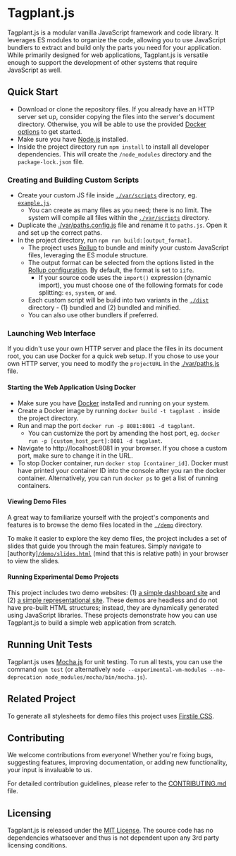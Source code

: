 # Tagplant.js

Tagplant.js is a modular vanilla JavaScript framework and code library. It leverages ES modules to organize the code, allowing you to use JavaScript bundlers to extract and build only the parts you need for your application. While primarily designed for web applications, Tagplant.js is versatile enough to support the development of other systems that require JavaScript as well.

## Quick Start

- Download or clone the repository files. If you already have an HTTP server set up, consider copying the files into the server's document directory. Otherwise, you will be able to use the provided [Docker options](#starting-the-web-application-using-docker) to get started.
- Make sure you have [Node.js](https://nodejs.org/en/download/package-manager) installed.
- Inside the project directory run `npm install` to install all developer dependencies. This will create the `/node_modules` directory and the `package-lock.json` file.

### Creating and Building Custom Scripts

- Create your custom JS file inside [`./var/scripts`](var/scripts) directory, eg. [`example.js`](var/scripts/example.js).
    - You can create as many files as you need; there is no limit. The system will compile all files within the [`./var/scripts`](var/scripts) directory.
- Duplicate the [./var/paths.config.js](/var/paths.config.js) file and rename it to `paths.js`. Open it and set up the correct paths.
- In the project directory, run `npm run build:[output_format]`.
    - The project uses [Rollup](https://rollupjs.org/) to bundle and minify your custom JavaScript files, leveraging the ES module structure.
    - The output format can be selected from the options listed in the [Rollup configuration](https://rollupjs.org/configuration-options/#output-format). By default, the format is set to `iife`.
        - If your source code uses the `import()` expression (dynamic import), you must choose one of the following formats for code splitting: `es`, `system`, or `amd`.
    - Each custom script will be build into two variants in the [`./dist`](dist) directory - (1) bundled and (2) bundled and minified.
    - You can also use other bundlers if preferred.

### Launching Web Interface

If you didn't use your own HTTP server and place the files in its document root, you can use Docker for a quick web setup. If you chose to use your own HTTP server, you need to modify the `projectURL` in the [./var/paths.js](/var/paths.js) file.

#### Starting the Web Application Using Docker

- Make sure you have [Docker](https://docs.docker.com/get-docker/) installed and running on your system.
- Create a Docker image by running `docker build -t tagplant .` inside the project directory.
- Run and map the port `docker run -p 8081:8081 -d tagplant`.
    - You can customize the port by amending the host port, eg. `docker run -p [custom_host_port]:8081 -d tagplant`.
- Navigate to http://localhost:8081 in your browser. If you chose a custom port, make sure to change it in the URL.
- To stop Docker container, run `docker stop [container_id]`. Docker must have printed your container ID into the console after you ran the docker container. Alternatively, you can run `docker ps` to get a list of running containers.

#### Viewing Demo Files

A great way to familiarize yourself with the project's components and features is to browse the demo files located in the [`./demo`](demo) directory.

To make it easier to explore the key demo files, the project includes a set of slides that guide you through the main features. Simply navigate to [authority][`/demo/slides.html`](demo/slides.html) (mind that this is relative path) in your browser to view the slides.

#### Running Experimental Demo Projects

This project includes two demo websites: (1) [a simple dashboard site](demo/projects/simple-dashboard-site/) and (2) [a simple representational site](demo/projects/representational-site/). These demos are headless and do not have pre-built HTML structures; instead, they are dynamically generated using JavaScript libraries. These projects demonstrate how you can use Tagplant.js to build a simple web application from scratch.

## Running Unit Tests

Tagplant.js uses [Mocha.js](https://mochajs.org/) for unit testing. To run all tests, you can use the command `npm test` (or alternatively `node --experimental-vm-modules --no-deprecation node_modules/mocha/bin/mocha.js`).

## Related Project

To generate all stylesheets for demo files this project uses [Firstile CSS](https://github.com/TomasBagdanavicius/firstile-css).

## Contributing

We welcome contributions from everyone! Whether you're fixing bugs, suggesting features, improving documentation, or adding new functionality, your input is invaluable to us.

For detailed contribution guidelines, please refer to the [CONTRIBUTING.md](CONTRIBUTING.md) file.

## Licensing

Tagplant.js is released under the [MIT License](LICENSE). The source code has no dependencies whatsoever and thus is not dependent upon any 3rd party licensing conditions.